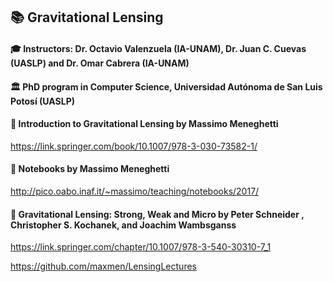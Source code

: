 ## 📚 Gravitational Lensing
#### 🎓 Instructors: Dr. Octavio Valenzuela (IA-UNAM), Dr. Juan C. Cuevas (UASLP) and Dr. Omar Cabrera (IA-UNAM)
#### 🏛 PhD program in Computer Science, Universidad Autónoma de San Luis Potosí (UASLP)

#### 📘 Introduction to Gravitational Lensing by Massimo Meneghetti
https://link.springer.com/book/10.1007/978-3-030-73582-1/

#### 📓 Notebooks by Massimo Meneghetti
http://pico.oabo.inaf.it/~massimo/teaching/notebooks/2017/

#### 📘 Gravitational Lensing: Strong, Weak and Micro by Peter Schneider , Christopher S. Kochanek, and Joachim Wambsganss
https://link.springer.com/chapter/10.1007/978-3-540-30310-7_1

https://github.com/maxmen/LensingLectures
